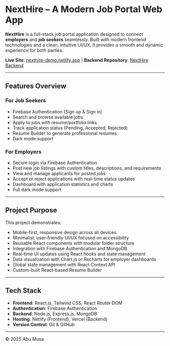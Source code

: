 # NextHire – A Modern Job Portal Web App

**NextHire** is a full-stack job portal application designed to connect **employers** and **job seekers** seamlessly. Built with modern frontend technologies and a clean, intuitive UI/UX, it provides a smooth and dynamic experience for both parties.

**Live Site**: [nexthire-demo.netlify.app](https://next-hire-web.netlify.app/)  |  **Backend Repository**: [NextHire Backend](https://github.com/abu-musa-dev/NextHire-Backend)

---

## Features Overview

### For Job Seekers
- Firebase Authentication (Sign up & Sign in)
- Search and browse available jobs
- Apply to jobs with resume/portfolio links
- Track application status (Pending, Accepted, Rejected)
- Resume Builder to generate professional resumes
- Dark mode support

### For Employers
- Secure login via Firebase Authentication
- Post new job listings with custom titles, descriptions, and requirements
- View and manage applicants for posted jobs
- Accept or reject applications with real-time status updates
- Dashboard with application statistics and charts
- Full dark mode support

---

## Project Purpose

This project demonstrates:
- Mobile-first, responsive design across all devices
- Minimalist, user-friendly UI/UX focused on accessibility
- Reusable React components with modular folder structure
- Integration with Firebase Authentication and MongoDB
- Real-time UI updates using React hooks and state management
- Data visualization with Chart.js or Recharts for employer dashboards
- Global state management with React Context API
- Custom-built React-based Resume Builder

---

## Tech Stack

- **Frontend**: React.js, Tailwind CSS, React Router DOM  
- **Authentication**: Firebase Authentication  
- **Backend**: Node.js, Express.js, MongoDB  
- **Hosting**: Netlify (Frontend), Vercel (Backend)  
- **Version Control**: Git & GitHub  

---

© 2025 Abu Musa
